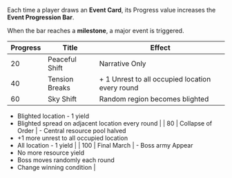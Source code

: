 Each time a player draws an **Event Card**, its Progress value increases the **Event Progression Bar**.

When the bar reaches a **milestone**, a major event is triggered.

| Progress | Title | Effect |
| --- | --- | --- |
| 20 | Peaceful Shift | Narrative Only |
| 40 | Tension Breaks | + 1 Unrest to all occupied location every round |
| 60 | Sky Shift | Random region becomes blighted
- Blighted location - 1 yield
- Blighted spread on adjacent location every round |
| 80 | Collapse of Order | - Central resource pool halved
- +1 more unrest to all occupied location
- All location - 1 yield |
| 100 | Final March | - Boss army Appear
- No more resource yield
- Boss moves randomly each round
- Change winning condition |